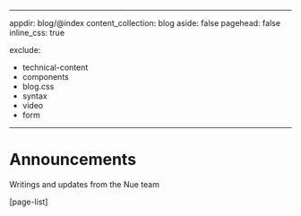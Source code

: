 
---
appdir: blog/@index
content_collection: blog
aside: false
pagehead: false
inline_css: true

exclude:
  - technical-content
  - components
  - blog.css
  - syntax
  - video
  - form
---


# Announcements
Writings and updates from the Nue team

[page-list]